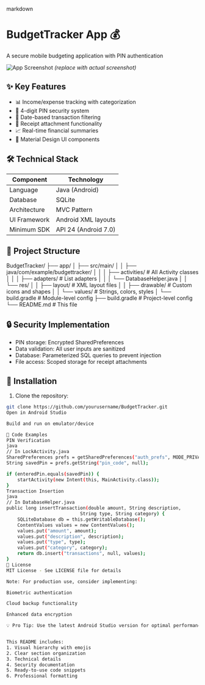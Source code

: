 markdown
# BudgetTracker App 💰
A secure mobile budgeting application with PIN authentication

![App Screenshot](https://via.placeholder.com/300x600?text=BudgetTracker+Screenshot) *(replace with actual screenshot)*

## ✨ Key Features
- 📊 Income/expense tracking with categorization
- 🔐 4-digit PIN security system
- 📅 Date-based transaction filtering
- 📸 Receipt attachment functionality
- 📈 Real-time financial summaries
- 🎨 Material Design UI components

## 🛠 Technical Stack
| Component        | Technology           |
|------------------|----------------------|
| Language         | Java (Android)       |
| Database         | SQLite               |
| Architecture     | MVC Pattern          |
| UI Framework     | Android XML layouts  |
| Minimum SDK      | API 24 (Android 7.0) |

## 📂 Project Structure
BudgetTracker/
├── app/
│ ├── src/main/
│ │ ├── java/com/example/budgettracker/
│ │ │ ├── activities/ # All Activity classes
│ │ │ ├── adapters/ # List adapters
│ │ │ └── DatabaseHelper.java
│ │ └── res/
│ │ ├── layout/ # XML layout files
│ │ ├── drawable/ # Custom icons and shapes
│ │ └── values/ # Strings, colors, styles
│ └── build.gradle # Module-level config
├── build.gradle # Project-level config
└── README.md # This file


## 🔒 Security Implementation
- PIN storage: Encrypted SharedPreferences
- Data validation: All user inputs are sanitized
- Database: Parameterized SQL queries to prevent injection
- File access: Scoped storage for receipt attachments

## 🚀 Installation
1. Clone the repository:
```bash
git clone https://github.com/yourusername/BudgetTracker.git
Open in Android Studio

Build and run on emulator/device

📝 Code Examples
PIN Verification
java
// In LockActivity.java
SharedPreferences prefs = getSharedPreferences("auth_prefs", MODE_PRIVATE);
String savedPin = prefs.getString("pin_code", null);

if (enteredPin.equals(savedPin)) {
    startActivity(new Intent(this, MainActivity.class));
}
Transaction Insertion
java
// In DatabaseHelper.java
public long insertTransaction(double amount, String description, 
                           String type, String category) {
    SQLiteDatabase db = this.getWritableDatabase();
    ContentValues values = new ContentValues();
    values.put("amount", amount);
    values.put("description", description);
    values.put("type", type);
    values.put("category", category);
    return db.insert("transactions", null, values);
}
📜 License
MIT License - See LICENSE file for details

Note: For production use, consider implementing:

Biometric authentication

Cloud backup functionality

Enhanced data encryption

💡 Pro Tip: Use the latest Android Studio version for optimal performance


This README includes:
1. Visual hierarchy with emojis
2. Clear section organization
3. Technical details
4. Security documentation
5. Ready-to-use code snippets
6. Professional formatting
